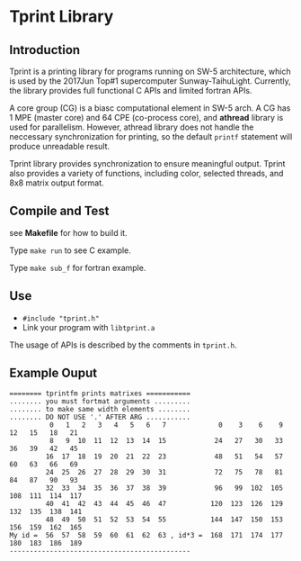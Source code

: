 # Tprint Library
## Introduction
Tprint is a printing library for programs running on SW-5 architecture, 
which is used by the 2017Jun Top#1 supercomputer Sunway-TaihuLight.
Currently, the library provides full functional C APIs and limited fortran APIs.

A core group (CG) is a biasc computational element in SW-5 arch. 
A CG has 1 MPE (master core) and 64 CPE (co-process core), and **athread** library is used for parallelism.
However, athread library does not handle the neccessary synchronization for printing, 
so the default `printf` statement will produce unreadable result.

Tprint library provides synchronization to ensure meaningful output.
Tprint also provides a variety of functions, including color, selected threads, and 8x8 matrix output format.


## Compile and Test
see **Makefile** for how to build it.

Type `make run` to see C example.

Type `make sub_f` for fortran example.

## Use
* `#include "tprint.h"`
* Link your program with `libtprint.a`

The usage of APIs is described by the comments in `tprint.h`.

## Example Ouput
    ======== tprintfm prints matrixes ===========
    ........ you must fortmat arguments .........
    ........ to make same width elements ........
    ........ DO NOT USE '.' AFTER ARG ...........
              0   1   2   3   4   5   6   7             0    3    6    9   12   15   18   21  
              8   9  10  11  12  13  14  15            24   27   30   33   36   39   42   45  
             16  17  18  19  20  21  22  23            48   51   54   57   60   63   66   69  
             24  25  26  27  28  29  30  31            72   75   78   81   84   87   90   93  
             32  33  34  35  36  37  38  39            96   99  102  105  108  111  114  117  
             40  41  42  43  44  45  46  47           120  123  126  129  132  135  138  141  
             48  49  50  51  52  53  54  55           144  147  150  153  156  159  162  165  
    My id =  56  57  58  59  60  61  62  63 , id*3 =  168  171  174  177  180  183  186  189 
    ---------------------------------------------

